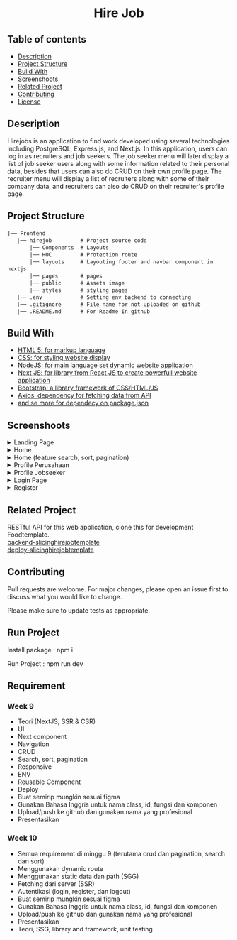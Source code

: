 <h1 align="center">Hire Job</h1>

## Table of contents
- [Description](#Description)
- [Project Structure](#Project)
- [Build With](#Build)
- [Screenshoots](#Screenshoot)
- [Related Project](#Related-Project)
- [Contributing](#Contributing)
- [License](#License)


## Description
Hirejobs is an application to find work developed using several technologies including PostgreSQL, Express.js, and Next.js. In this application, users can log in as recruiters and job seekers. The job seeker menu will later display a list of job seeker users along with some information related to their personal data, besides that users can also do CRUD on their own profile page. The recruiter menu will display a list of recruiters along with some of their company data, and recruiters can also do CRUD on their recruiter's profile page.

## Project Structure

```
|── Frontend
   |── hirejob         # Project source code
       |── Components  # Layouts
       |── HOC         # Protection route
       |── layouts     # Layouting footer and navbar component in nextjs
       |── pages       # pages
       |── public      # Assets image
       |── styles      # styling pages
   |── .env            # Setting env backend to connecting   
   |── .gitignore      # File name for not uploaded on github
   |── .README.md      # For Readme In github
```

## Build With

<ul id="Build" dir="auto">
  <li><a href="https://html5.org/" rel="nofollow">HTML 5: for markup language</a></li>
  <li><a href="https://www.w3.org/Style/CSS/Overview.en.html" rel="nofollow">CSS: for styling website display</a></li>
  <li><a href="https://nodejs.org/en/" rel="nofollow">NodeJS: for main language set dynamic website application</a></li>
  <li><a href="https://nextjs.org/" rel="nofollow">Next JS: for library from React JS to create powerfull website application</a></li>
  <li><a href="https://html5.org/" rel="nofollow">Bootstrap: a library framework of CSS/HTML/JS </a></li>
  <li><a href="https://html5.org/" rel="nofollow">Axios: dependency for fetching data from API</a></li>
  <li><a href="https://github.com/taufikrmdhan/hirejob_nextjs/blob/main/hirejob/package.json">and se more for dependecy on package.json</a></li>
</ul>

## Screenshoots
<details>
  <summary>
    Landing Page
  </summary>
<img src="/hirejob/screenshoots/landing.png" alt="Landing Page" />
</details>

<details>
  <summary>
    Home
  </summary>
<img src="/hirejob/screenshoots/home.png" alt="Landing Page" />
</details>

<details>
  <summary>
    Home (feature search, sort, pagination)
  </summary>
<img src="/hirejob/screenshoots/home2.png" alt="Landing Page" />
</details>

<details>
  <summary>
   Profile Perusahaan
  </summary>
<img src="/hirejob/screenshoots/profile_perusha.png" alt="Profile" />
<img src="/hirejob/screenshoots/profile_perus.png" alt="Profile" />
</details>

<details>
  <summary>
   Profile Jobseeker
  </summary>
<img src="/hirejob/screenshoots/profile_user.png" alt="Profile" />
</details>

<details>
  <summary>
    Login Page
  </summary>
<img src="/hirejob/screenshoots/login.png" alt="login" />
</details>

<details>
  <summary>
   Register
  </summary>
<img src="/hirejob/screenshoots/register.png" alt="Register" />
</details>


## Related Project
RESTful API for this web application, clone this for development Foodtemplate.\
[backend-slicinghirejobtemplate](https://github.com/taufikrmdhan/backend_hirejob)
<br/>
[deploy-slicinghirejobtemplate](https://hirejob-nextjs.vercel.app/)


## Contributing
Pull requests are welcome. For major changes, please open an issue first to discuss what you would like to change.

Please make sure to update tests as appropriate.

## Run Project
Install package : npm i

Run Project : npm run dev

## Requirement
### Week 9 
- Teori (NextJS, SSR & CSR)
- UI
- Next component
- Navigation
- CRUD
- Search, sort, pagination
- Responsive
- ENV
- Reusable Component
- Deploy
- Buat semirip mungkin sesuai figma
- Gunakan Bahasa Inggris untuk nama class, id, fungsi dan komponen
- Upload/push ke github dan gunakan nama yang profesional
- Presentasikan

### Week 10
- Semua requirement di minggu 9 (terutama crud dan pagination, search dan sort)
- Menggunakan dynamic route
- Menggunakan static data dan path (SGG)
- Fetching dari server (SSR)
- Autentikasi (login, register, dan logout)
- Buat semirip mungkin sesuai figma
- Gunakan Bahasa Inggris untuk nama class, id, fungsi dan komponen
- Upload/push ke github dan gunakan nama yang profesional
- Presentasikan
- Teori, SSG, library and framework, unit testing

